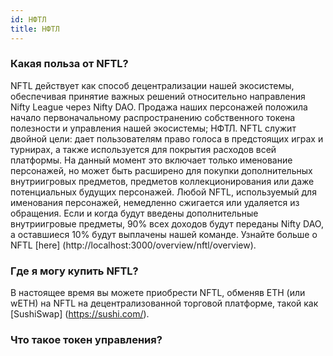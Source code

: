 ```yaml
---
id: НФТЛ
title: НФТЛ
---
```


### Какая польза от NFTL?

NFTL действует как способ децентрализации нашей экосистемы, обеспечивая принятие важных решений относительно направления Nifty League через Nifty DAO. Продажа наших персонажей положила начало первоначальному распространению собственного токена полезности и управления нашей экосистемы; НФТЛ. NFTL служит двойной цели: дает пользователям право голоса в предстоящих играх и турнирах, а также используется для покрытия расходов всей платформы. На данный момент это включает только именование персонажей, но может быть расширено для покупки дополнительных внутриигровых предметов, предметов коллекционирования или даже потенциальных будущих персонажей. Любой NFTL, используемый для именования персонажей, немедленно сжигается или удаляется из обращения. Если и когда будут введены дополнительные внутриигровые предметы, 90% всех доходов будут переданы Nifty DAO, а оставшиеся 10% будут выплачены нашей команде. Узнайте больше о NFTL \[here\] (http://localhost:3000/overview/nftl/overview).

### Где я могу купить NFTL?

В настоящее время вы можете приобрести NFTL, обменяв ETH (или wETH) на NFTL на децентрализованной торговой платформе, такой как \[SushiSwap\] (https://sushi.com/).

### Что такое токен управления?

